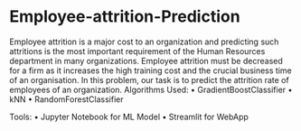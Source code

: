 # Employee-attrition-Prediction
Employee attrition is a major cost to an organization and predicting such attritions is the most important requirement of the Human Resources department in many organizations. Employee attrition must be decreased for a firm as it increases the high training cost and the crucial business time of an organisation. In this problem, our task is to predict the attrition rate of employees of an organization. 
Algorithms Used:
•	GradientBoostClassifier
•	kNN
•	RandomForestClassifier


Tools:
•	Jupyter Notebook for ML Model
•	Streamlit for WebApp
